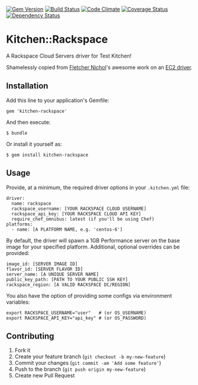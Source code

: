 [![Gem Version](https://badge.fury.io/rb/kitchen-rackspace.png)](http://badge.fury.io/rb/kitchen-rackspace)
[![Build Status](https://travis-ci.org/test-kitchen/kitchen-rackspace.png?branch=master)](https://travis-ci.org/test-kitchen/kitchen-rackspace)
[![Code Climate](https://codeclimate.com/github/test-kitchen/kitchen-rackspace.png)](https://codeclimate.com/github/test-kitchen/kitchen-rackspace)
[![Coverage Status](https://coveralls.io/repos/test-kitchen/kitchen-rackspace/badge.png)](https://coveralls.io/r/test-kitchen/kitchen-rackspace)
[![Dependency Status](https://gemnasium.com/test-kitchen/kitchen-rackspace.png)](https://gemnasium.com/test-kitchen/kitchen-rackspace)

# Kitchen::Rackspace

A Rackspace Cloud Servers driver for Test Kitchen!

Shamelessly copied from [Fletcher Nichol](https://github.com/fnichol)'s
awesome work on an [EC2 driver](https://github.com/opscode/kitchen-ec2).

## Installation

Add this line to your application's Gemfile:

    gem 'kitchen-rackspace'

And then execute:

    $ bundle

Or install it yourself as:

    $ gem install kitchen-rackspace

## Usage

Provide, at a minimum, the required driver options in your `.kitchen.yml` file:

    driver:
      name: rackspace
      rackspace_username: [YOUR RACKSPACE CLOUD USERNAME]
      rackspace_api_key: [YOUR RACKSPACE CLOUD API KEY]
      require_chef_omnibus: latest (if you'll be using Chef)
    platforms:
      - name: [A PLATFORM NAME, e.g. 'centos-6']

By default, the driver will spawn a 1GB Performance server on the base image
for your specified platform. Additional, optional overrides can be provided:

    image_id: [SERVER IMAGE ID]
    flavor_id: [SERVER FLAVOR ID]
    server_name: [A UNIQUE SERVER NAME]
    public_key_path: [PATH TO YOUR PUBLIC SSH KEY]
    rackspace_region: [A VALID RACKSPACE DC/REGION]

You also have the option of providing some configs via environment variables:

    export RACKSPACE_USERNAME="user"   # (or OS_USERNAME)
    export RACKSPACE_API_KEY="api_key" # (or OS_PASSWORD)

## Contributing

1. Fork it
2. Create your feature branch (`git checkout -b my-new-feature`)
3. Commit your changes (`git commit -am 'Add some feature'`)
4. Push to the branch (`git push origin my-new-feature`)
5. Create new Pull Request

